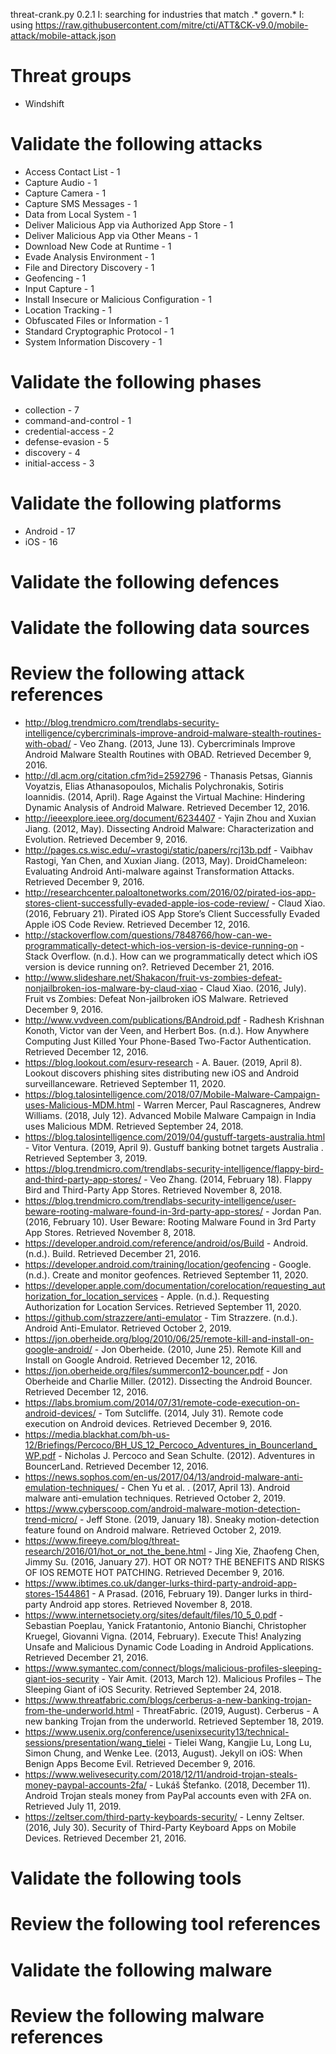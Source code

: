 threat-crank.py 0.2.1
I: searching for industries that match .* govern.*
I: using https://raw.githubusercontent.com/mitre/cti/ATT&CK-v9.0/mobile-attack/mobile-attack.json
# Threat groups

* Windshift

# Validate the following attacks

* Access Contact List - 1
* Capture Audio - 1
* Capture Camera - 1
* Capture SMS Messages - 1
* Data from Local System - 1
* Deliver Malicious App via Authorized App Store - 1
* Deliver Malicious App via Other Means - 1
* Download New Code at Runtime - 1
* Evade Analysis Environment - 1
* File and Directory Discovery - 1
* Geofencing - 1
* Input Capture - 1
* Install Insecure or Malicious Configuration - 1
* Location Tracking - 1
* Obfuscated Files or Information - 1
* Standard Cryptographic Protocol - 1
* System Information Discovery - 1

# Validate the following phases

* collection - 7
* command-and-control - 1
* credential-access - 2
* defense-evasion - 5
* discovery - 4
* initial-access - 3

# Validate the following platforms

* Android - 17
* iOS - 16

# Validate the following defences


# Validate the following data sources


# Review the following attack references

* http://blog.trendmicro.com/trendlabs-security-intelligence/cybercriminals-improve-android-malware-stealth-routines-with-obad/ - Veo Zhang. (2013, June 13). Cybercriminals Improve Android Malware Stealth Routines with OBAD. Retrieved December 9, 2016.
* http://dl.acm.org/citation.cfm?id=2592796 - Thanasis Petsas, Giannis Voyatzis, Elias Athanasopoulos, Michalis Polychronakis, Sotiris Ioannidis. (2014, April). Rage Against the Virtual Machine: Hindering Dynamic Analysis of Android Malware. Retrieved December 12, 2016.
* http://ieeexplore.ieee.org/document/6234407 - Yajin Zhou and Xuxian Jiang. (2012, May). Dissecting Android Malware: Characterization and Evolution. Retrieved December 9, 2016.
* http://pages.cs.wisc.edu/~vrastogi/static/papers/rcj13b.pdf - Vaibhav Rastogi, Yan Chen, and Xuxian Jiang. (2013, May). DroidChameleon: Evaluating Android Anti-malware against Transformation Attacks. Retrieved December 9, 2016.
* http://researchcenter.paloaltonetworks.com/2016/02/pirated-ios-app-stores-client-successfully-evaded-apple-ios-code-review/ - Claud Xiao. (2016, February 21). Pirated iOS App Store’s Client Successfully Evaded Apple iOS Code Review. Retrieved December 12, 2016.
* http://stackoverflow.com/questions/7848766/how-can-we-programmatically-detect-which-ios-version-is-device-running-on - Stack Overflow. (n.d.). How can we programmatically detect which iOS version is device running on?. Retrieved December 21, 2016.
* http://www.slideshare.net/Shakacon/fruit-vs-zombies-defeat-nonjailbroken-ios-malware-by-claud-xiao - Claud Xiao. (2016, July). Fruit vs Zombies: Defeat Non-jailbroken iOS Malware. Retrieved December 9, 2016.
* http://www.vvdveen.com/publications/BAndroid.pdf - Radhesh Krishnan Konoth, Victor van der Veen, and Herbert Bos. (n.d.). How Anywhere Computing Just Killed Your Phone-Based Two-Factor Authentication. Retrieved December 12, 2016.
* https://blog.lookout.com/esurv-research - A. Bauer. (2019, April 8). Lookout discovers phishing sites distributing new iOS and Android surveillanceware. Retrieved September 11, 2020.
* https://blog.talosintelligence.com/2018/07/Mobile-Malware-Campaign-uses-Malicious-MDM.html - Warren Mercer, Paul Rascagneres, Andrew Williams. (2018, July 12). Advanced Mobile Malware Campaign in India uses Malicious MDM. Retrieved September 24, 2018.
* https://blog.talosintelligence.com/2019/04/gustuff-targets-australia.html - Vitor Ventura. (2019, April 9).  Gustuff banking botnet targets Australia . Retrieved September 3, 2019.
* https://blog.trendmicro.com/trendlabs-security-intelligence/flappy-bird-and-third-party-app-stores/ - Veo Zhang. (2014, February 18). Flappy Bird and Third-Party App Stores. Retrieved November 8, 2018.
* https://blog.trendmicro.com/trendlabs-security-intelligence/user-beware-rooting-malware-found-in-3rd-party-app-stores/ - Jordan Pan. (2016, February 10). User Beware: Rooting Malware Found in 3rd Party App Stores. Retrieved November 8, 2018.
* https://developer.android.com/reference/android/os/Build - Android. (n.d.). Build. Retrieved December 21, 2016.
* https://developer.android.com/training/location/geofencing - Google. (n.d.). Create and monitor geofences. Retrieved September 11, 2020.
* https://developer.apple.com/documentation/corelocation/requesting_authorization_for_location_services - Apple. (n.d.). Requesting Authorization for Location Services. Retrieved September 11, 2020.
* https://github.com/strazzere/anti-emulator - Tim Strazzere. (n.d.). Android Anti-Emulator. Retrieved October 2, 2019.
* https://jon.oberheide.org/blog/2010/06/25/remote-kill-and-install-on-google-android/ - Jon Oberheide. (2010, June 25). Remote Kill and Install on Google Android. Retrieved December 12, 2016.
* https://jon.oberheide.org/files/summercon12-bouncer.pdf - Jon Oberheide and Charlie Miller. (2012). Dissecting the Android Bouncer. Retrieved December 12, 2016.
* https://labs.bromium.com/2014/07/31/remote-code-execution-on-android-devices/ - Tom Sutcliffe. (2014, July 31). Remote code execution on Android devices. Retrieved December 9, 2016.
* https://media.blackhat.com/bh-us-12/Briefings/Percoco/BH_US_12_Percoco_Adventures_in_Bouncerland_WP.pdf - Nicholas J. Percoco and Sean Schulte. (2012). Adventures in BouncerLand. Retrieved December 12, 2016.
* https://news.sophos.com/en-us/2017/04/13/android-malware-anti-emulation-techniques/ - Chen Yu et al. . (2017, April 13). Android malware anti-emulation techniques. Retrieved October 2, 2019.
* https://www.cyberscoop.com/android-malware-motion-detection-trend-micro/ - Jeff Stone. (2019, January 18). Sneaky motion-detection feature found on Android malware. Retrieved October 2, 2019.
* https://www.fireeye.com/blog/threat-research/2016/01/hot_or_not_the_bene.html - Jing Xie, Zhaofeng Chen, Jimmy Su. (2016, January 27). HOT OR NOT? THE BENEFITS AND RISKS OF IOS REMOTE HOT PATCHING. Retrieved December 9, 2016.
* https://www.ibtimes.co.uk/danger-lurks-third-party-android-app-stores-1544861 - A Prasad. (2016, February 19). Danger lurks in third-party Android app stores. Retrieved November 8, 2018.
* https://www.internetsociety.org/sites/default/files/10_5_0.pdf - Sebastian Poeplau, Yanick Fratantonio, Antonio Bianchi, Christopher Kruegel, Giovanni Vigna. (2014, February). Execute This! Analyzing Unsafe and Malicious Dynamic Code Loading in Android Applications. Retrieved December 21, 2016.
* https://www.symantec.com/connect/blogs/malicious-profiles-sleeping-giant-ios-security - Yair Amit. (2013, March 12). Malicious Profiles – The Sleeping Giant of iOS Security. Retrieved September 24, 2018.
* https://www.threatfabric.com/blogs/cerberus-a-new-banking-trojan-from-the-underworld.html - ThreatFabric. (2019, August). Cerberus - A new banking Trojan from the underworld. Retrieved September 18, 2019.
* https://www.usenix.org/conference/usenixsecurity13/technical-sessions/presentation/wang_tielei - Tielei Wang, Kangjie Lu, Long Lu, Simon Chung, and Wenke Lee. (2013, August). Jekyll on iOS: When Benign Apps Become Evil. Retrieved December 9, 2016.
* https://www.welivesecurity.com/2018/12/11/android-trojan-steals-money-paypal-accounts-2fa/ - Lukáš Štefanko. (2018, December 11). Android Trojan steals money from PayPal accounts even with 2FA on. Retrieved July 11, 2019.
* https://zeltser.com/third-party-keyboards-security/ - Lenny Zeltser. (2016, July 30). Security of Third-Party Keyboard Apps on Mobile Devices. Retrieved December 21, 2016.

# Validate the following tools


# Review the following tool references


# Validate the following malware


# Review the following malware references


